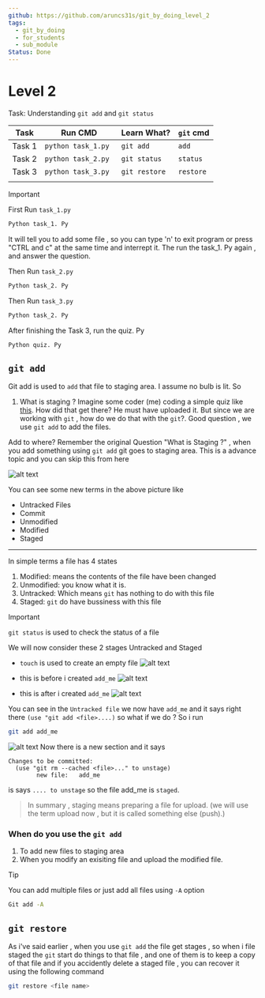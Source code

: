```yaml
---
github: https://github.com/aruncs31s/git_by_doing_level_2
tags:
  - git_by_doing
  - for_students
  - sub_module
Status: Done
---
```

# Level 2

Task: Understanding `git add` and `git status`

| Task   | Run CMD             | Learn What?   | `git` cmd |
| ------ | ------------------- | ------------- | --------- |
| Task 1 | `python task_1.py ` | `git add`     | `add`     |
| Task 2 | `python task_2.py ` | `git status`  | `status`  |
| Task 3 | `python task_3.py ` | `git restore` | `restore` |
|        |                     |               |           |


> [!IMPORTANT]
> First Run `task_1.py`
>
> ```bash
> Python task_1. Py
> ```
>
> It will tell you to add some file , so you can type 'n' to exit program or press "CTRL and c" at the same time and interrept it.
> The run the task_1. Py again , and answer the question.
>
> Then Run `task_2.py`
>
> ```bash
> Python task_2. Py
> ```
> Then Run `task_3.py`
>
> ```bash
> Python task_2. Py
> ```
> After finishing the Task 3, run the quiz. Py
>```python
> Python quiz. Py
>```

## `git add`

Git add is used to `add` that file to staging area. I assume no bulb is lit. So

1. What is staging ?
   Imagine some coder (me) coding a simple quiz like [this](https://github.com/aruncs31s/level_1/blob/main/quiz.py). How did that get there? He must have uploaded it. But since we are working with `git` , how do we do that with the `git`?. Good question , we use `git add` to add the files.

Add to where?
Remember the original Question "What is Staging ?" , when you add something using `git add` git goes to staging area. This is a advance topic and you can skip this from here

![alt text](imgs/image.png)

You can see some new terms in the above picture like

- Untracked Files
- Commit
- Unmodified
- Modified
- Staged

---

In simple terms a file has 4 states

1. Modified: means the contents of the file have been changed
2. Unmodified: you know what it is.
3. Untracked: Which means `git` has nothing to do with this file
4. Staged: `git` do have bussiness with this file

>[!IMPORTANT]
> `git status` is used to check the status of a file

We will now consider these 2 stages Untracked and Staged

- `touch` is used to create an empty file
  ![alt text](imgs/image-1.png)

- this is before i created `add_me`
  ![alt text](imgs/image-2.png)

- this is after i created `add_me`
  ![alt text](imgs/image-3.png)

You can see in the `Untracked file` we now have `add_me` and it says right there `(use "git add <file>....)` so what if we do ?
So i run

```bash
git add add_me
```

![alt text](imgs/image-4.png)
Now there is a new section and it says

```
Changes to be committed:
  (use "git rm --cached <file>..." to unstage)
        new file:   add_me
```

is says `.... to unstage` so the file add_me is `staged`.

> In summary , staging means preparing a file for upload. (we will use the term upload now , but it is called something else (push).)

### When do you use the `git add`

1. To add new files to staging area
2. When you modify an exisiting file and upload the modified file.


>[!TIP] 
> You can add multiple files or just add all files using `-A` option
> ```bash
> Git add -A
>```

## `git restore`

As i've said earlier , when you use  `git add` the file get stages , so when i file staged the `git` start do things to that file , and one of them is to keep a copy of that file and if you accidently delete a staged file , you can recover it using the following command
```bash
git restore <file name>
```